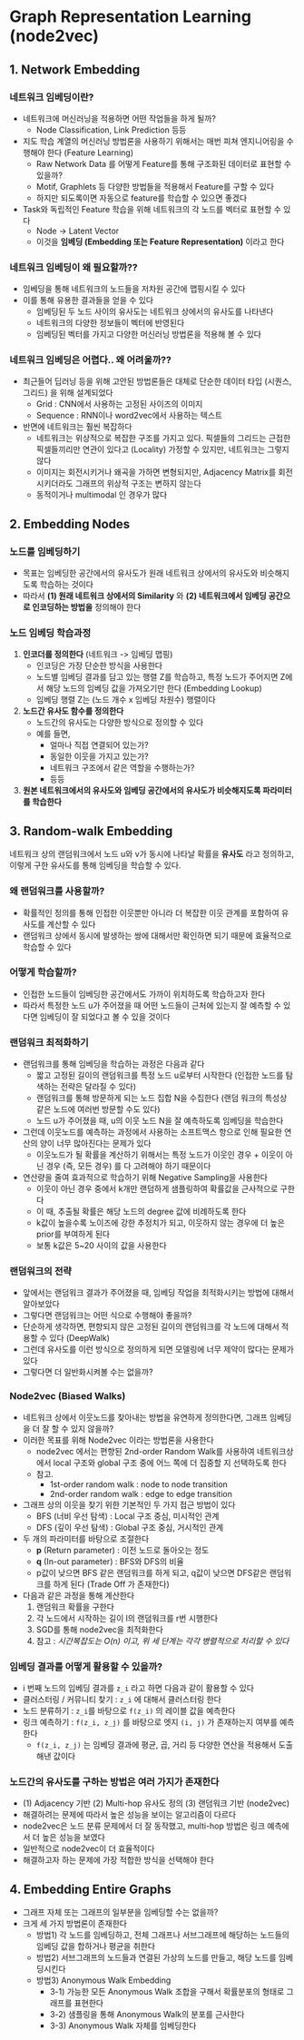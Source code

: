 # Graph Representation Learning (node2vec)

## 1. Network Embedding

### 네트워크 임베딩이란?

* 네트워크에 머신러닝을 적용하면 어떤 작업들을 하게 될까?
    * Node Classification, Link Prediction 등등
* 지도 학습 계열의 머신러닝 방법론을 사용하기 위해서는 매번 피쳐 엔지니어링을 수행해야 한다 (Feature Learning)
    * Raw Network Data 를 어떻게 Feature를 통해 구조화된 데이터로 표현할 수 있을까?
    * Motif, Graphlets 등 다양한 방법들을 적용해서 Feature를 구할 수 있다
    * 하지만 되도록이면 자동으로 feature를 학습할 수 있으면 좋겠다
* Task와 독립적인 Feature 학습을 위해 네트워크의 각 노드를 벡터로 표현할 수 있다
    * Node -> Latent Vector
    * 이것을 **임베딩 (Embedding 또는 Feature Representation)** 이라고 한다

### 네트워크 임베딩이 왜 필요할까??

* 임베딩을 통해 네트워크의 노드들을 저차원 공간에 맵핑시킬 수 있다
* 이를 통해 유용한 결과들을 얻을 수 있다
    * 임베딩된 두 노드 사이의 유사도는 네트워크 상에서의 유사도를 나타낸다
    * 네트워크의 다양한 정보들이 벡터에 반영된다
    * 임베딩된 벡터를 가지고 다양한 머신러닝 방법론을 적용해 볼 수 있다

### 네트워크 임베딩은 어렵다.. 왜 어려울까??

* 최근들어 딥러닝 등을 위해 고안된 방법론들은 대체로 단순한 데이터 타입 (시퀀스, 그리드) 을 위해 설계되었다
    * Grid : CNN에서 사용하는 고정된 사이즈의 이미지
    * Sequence : RNN이나 word2vec에서 사용하는 텍스트
* 반면에 네트워크는 훨씬 복잡하다
    * 네트워크는 위상적으로 복잡한 구조를 가지고 있다. 픽셀들의 그리드는 근접한 픽셀들끼리만 연관이 있다고 (Locality) 가정할 수 있지만, 네트워크는 그렇지 않다
    * 이미지는 회전시키거나 왜곡을 가하면 변형되지만, Adjacency Matrix를 회전시키더라도 그래프의 위상적 구조는 변하지 않는다
    * 동적이거나 multimodal 인 경우가 많다


## 2. Embedding Nodes

### 노드를 임베딩하기

* 목표는 임베딩한 공간에서의 유사도가 원래 네트워크 상에서의 유사도와 비슷해지도록 학습하는 것이다
* 따라서 **(1) 원래 네트워크 상에서의 Similarity** 와 **(2) 네트워크에서 임베딩 공간으로 인코딩하는 방법을** 정의해야 한다

### 노드 임베딩 학습과정

1. **인코더를 정의한다** (네트워크 -> 임베딩 맵핑)
    * 인코딩은 가장 단순한 방식을 사용한다
    * 노드별 임베딩 결과를 담고 있는 행렬 Z를 학습하고, 특정 노드가 주어지면 Z에서 해당 노드의 임베딩 값을 가져오기만 한다 (Embedding Lookup)
    * 임베딩 행렬 Z는 (노드 개수 x 임베딩 차원수) 행렬이다
2. **노드간 유사도 함수를 정의한다**
    * 노드간의 유사도는 다양한 방식으로 정의할 수 있다
    * 예를 들면,
        * 얼마나 직접 연결되어 있는가?
        * 동일한 이웃을 가지고 있는가?
        * 네트워크 구조에서 같은 역할을 수행하는가?
        * 등등
3. **원본 네트워크에서의 유사도와 임베딩 공간에서의 유사도가 비슷해지도록 파라미터를 학습한다**


## 3. Random-walk Embedding

네트워크 상의 랜덤워크에서 노드 u와 v가 동시에 나타날 확률을 **유사도** 라고 정의하고, 이렇게 구한 유사도를 통해 임베딩을 학습할 수 있다.

### 왜 랜덤워크를 사용할까?

* 확률적인 정의를 통해 인접한 이웃뿐만 아니라 더 복잡한 이웃 관계를 포함하여 유사도를 계산할 수 있다
* 랜덤워크 상에서 동시에 발생하는 쌍에 대해서만 확인하면 되기 때문에 효율적으로 학습할 수 있다

### 어떻게 학습할까?

* 인접한 노드들이 임베딩한 공간에서도 가까이 위치하도록 학습하고자 한다
* 따라서 특정한 노드 u가 주어졌을 때 어떤 노드들이 근처에 있는지 잘 예측할 수 있다면 임베딩이 잘 되었다고 볼 수 있을 것이다

### 랜덤워크 최적화하기

* 랜덤워크를 통해 임베딩을 학습하는 과정은 다음과 같다
    * 짧고 고정된 길이의 랜덤워크를 특정 노드 u로부터 시작한다 (인접한 노드를 탐색하는 전략은 달라질 수 있다)
    * 랜덤워크를 통해 방문하게 되는 노드 집합 N을 수집한다 (랜덤 워크의 특성상 같은 노드에 여러번 방문할 수도 있다)
    * 노드 u가 주어졌을 때, u의 이웃 노드 N을 잘 예측하도록 임베딩을 학습한다
* 그런데 이웃노드를 예측하는 과정에서 사용하는 소프트맥스 항으로 인해 필요한 연산의 양이 너무 많아진다는 문제가 있다
    * 이웃노드가 될 확률을 계산하기 위해서는 특정 노드가 이웃인 경우 + 이웃이 아닌 경우 (즉, 모든 경우) 를 다 고려해야 하기 때문이다
* 연산량을 줄여 효과적으로 학습하기 위해 Negative Sampling을 사용한다
    * 이웃이 아닌 경우 중에서 k개만 랜덤하게 샘플링하여 확률값을 근사적으로 구한다
    * 이 때, 추출될 확률은 해당 노드의 degree 값에 비례하도록 한다
    * k값이 높을수록 노이즈에 강한 추정치가 되고, 이웃하지 않는 경우에 더 높은 prior를 부여하게 된다
    * 보통 k값은 5~20 사이의 값을 사용한다

### 랜덤워크의 전략

* 앞에서는 랜덤워크 결과가 주어졌을 때, 임베딩 작업을 최적화시키는 방법에 대해서 알아보았다
* 그렇다면 랜덤워크는 어떤 식으로 수행해야 좋을까?
* 단순하게 생각하면, 편향되지 않은 고정된 길이의 랜덤워크를 각 노드에 대해서 적용할 수 있다 (DeepWalk)
* 그런데 유사도를 이런 방식으로 정의하게 되면 모델링에 너무 제약이 많다는 문제가 있다
* 그렇다면 더 일반화시켜볼 수는 없을까?

### Node2vec (Biased Walks)

* 네트워크 상에서 이웃노드를 찾아내는 방법을 유연하게 정의한다면, 그래프 임베딩을 더 잘 할 수 있지 않을까?
* 이러한 목표를 위해 Node2vec 이라는 방법론을 사용한다
    * node2vec 에서는 편향된 2nd-order Random Walk를 사용하여 네트워크상에서 local 구조와 global 구조 중에 어느 쪽에 더 집중할 지 선택하도록 한다
    * 참고.
        * 1st-order random walk : node to node transition
        * 2nd-order random walk : edge to edge transition
* 그래프 상의 이웃을 찾기 위한 기본적인 두 가지 접근 방법이 있다
    * BFS (너비 우선 탐색) : Local 구조 중심, 미시적인 관계
    * DFS (깊이 우선 탐색) : Global 구조 중심, 거시적인 관계
* 두 개의 파라미터를 바탕으로 조절한다
    * **p** (Return parameter) : 이전 노드로 돌아오는 정도
    * **q** (In-out parameter) : BFS와 DFS의 비율
    * p값이 낮으면 BFS 같은 랜덤워크를 하게 되고, q값이 낮으면 DFS같은 랜덤워크를 하게 된다 (Trade Off 가 존재한다)
* 다음과 같은 과정을 통해 계산한다
    1. 랜덤워크 확률을 구한다
    2. 각 노드에서 시작하는 길이 l의 랜덤워크를 r번 시행한다
    3. SGD를 통해 node2vec을 최적화한다
    4. 참고 : *시간복잡도는 O(n) 이고, 위 세 단계는 각각 병렬적으로 처리할 수 있다*

### 임베딩 결과를 어떻게 활용할 수 있을까?

* i 번째 노드의 임베딩 결과를 `z_i` 라고 하면 다음과 같이 활용할 수 있다
* 클러스터링 / 커뮤니티 찾기 : `z_i` 에 대해서 클러스터링 한다
* 노드 분류하기 : `z_i`를 바탕으로 `f(z_i)` 의 레이블 값을 예측한다
* 링크 예측하기 : `f(z_i, z_j)` 를 바탕으로 엣지 `(i, j)` 가 존재하는지 여부를 예측한다
    * `f(z_i, z_j)` 는 임베딩 결과에 평균, 곱, 거리 등 다양한 연산을 적용해서 도출해낸 값이다

### 노드간의 유사도를 구하는 방법은 여러 가지가 존재한다

* (1) Adjacency 기반 (2) Multi-hop 유사도 정의 (3) 랜덤워크 기반 (node2vec)
* 해결하려는 문제에 따라서 높은 성능을 보이는 알고리즘이 다르다
* node2vec은 노드 분류 문제에서 더 잘 동작했고, multi-hop 방법은 링크 예측에서 더 높은 성능을 보였다
* 일반적으로 node2vec이 더 효율적이다
* 해결하고자 하는 문제에 가장 적합한 방식을 선택해야 한다


## 4. Embedding Entire Graphs

* 그래프 자체 또는 그래프의 일부분을 임베딩할 수는 없을까?
* 크게 세 가지 방법론이 존재한다
    * 방법1) 각 노드를 임베딩하고, 전체 그래프나 서브그래프에 해당하는 노드들의 임베딩 값을 합하거나 평균을 취한다
    * 방법2) 서브그래프의 노드들과 연결된 가상의 노드를 만들고, 해당 노드를 임베딩시킨다
    * 방법3) Anonymous Walk Embedding
        * 3-1) 가능한 모든 Anonymous Walk 조합을 구해서 확률분포의 형태로 그래프를 표현한다
        * 3-2) 샘플링을 통해 Anonymous Walk의 분포를 근사한다
        * 3-3) Anonymous Walk 자체를 임베딩한다

